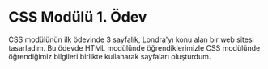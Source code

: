 ﻿# CSS Modülü 1. Ödev

CSS modülünün ilk ödevinde 3 sayfalık, Londra'yı konu alan bir web sitesi tasarladım. Bu ödevde HTML modülünde öğrendiklerimizle CSS modülünde öğrendiğimiz bilgileri birlikte kullanarak sayfaları oluşturdum.
